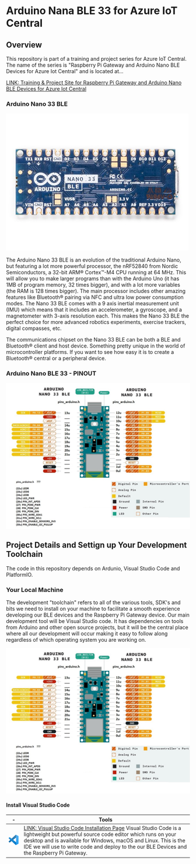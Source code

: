 # Arduino Nana BLE 33 for Azure IoT Central

## Overview
This repository is part of a training and project series for Azure IoT Central. The name of the series is "Raspberry Pi Gateway and Arduino Nano BLE Devices for Azure Iot Central" and is located at...

[LINK: Training & Project Site for Raspberry Pi Gateway and Arduino Nano BLE Devices for Azure Iot Central](http://www.hackinmakin.com/Raspberry%20Pi%20Gateway%20and%20BLE/index.html)


### Arduino Nano 33 BLE
![alt text](./Assets/nano-ble-33.jpg "Arduino Nano 33 BLE") 

The Arduino Nano 33 BLE is an evolution of the traditional Arduino Nano, but featuring a lot more powerful processor, the 
nRF52840 from Nordic Semiconductors, a 32-bit ARM® Cortex™-M4 CPU running at 64 MHz. This will allow you to make larger programs 
than with the Arduino Uno (it has 1MB of program memory, 32 times bigger), and with a lot more variables (the RAM is 128 times bigger). 
The main processor includes other amazing features like Bluetooth® pairing via NFC and ultra low power consumption modes. The Nano 
33 BLE comes with a 9 axis inertial measurement unit (IMU) which means that it includes an accelerometer, a gyroscope, and a 
magnetometer with 3-axis resolution each. This makes the Nano 33 BLE the perfect choice for more advanced robotics experiments, exercise trackers, digital compasses, etc.

The communications chipset on the Nano 33 BLE can be both a BLE and Bluetooth® client and host device. Something pretty unique in the world of 
microcontroller platforms. If you want to see how easy it is to create a Bluetooth® central or a peripheral device.

### Arduino Nano BLE 33 - PINOUT
![alt text](./Assets/nano33blepinout.png "Arduino Nano 33 BLE Pinout") 

## Project Details and Settign up Your Development Toolchain
The code in this repository depends on Ardunio, Visual Studio Code and PlatformIO.

### Your Local Machine
The development "toolchain" refers to all of the various tools, SDK's and bits we need to install on your machine to facilitate a smooth experience 
developing our BLE devices and the Raspberry Pi Gateway device. Our main development tool will be Visual Studio code. It has dependencies on tools 
from Arduino and other open source projects, but it will be the central place where all our development will occur making it easy to follow along 
regardless of which operating system you are working on.

![alt text](./Assets/nano33blepinout.png "Arduino Nano 33 BLE Pinout") 

#### Install Visual Studio Code

| - | Tools |
|---|---|
| ![Visual Studio Code ](./Assets/vs-code-icon-100.png) | [LINK: Visual Studio Code Installation Page](https://code.visualstudio.com/download) Visual Studio Code is a lightweight but powerful source code editor which runs on your desktop and is available for Windows, macOS and Linux. This is the IDE we will use to write code and deploy to the our BLE Devices and the Raspberry Pi Gateway.  |

